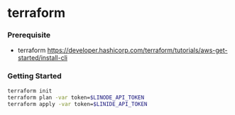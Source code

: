 # terraform

### Prerequisite
- terraform https://developer.hashicorp.com/terraform/tutorials/aws-get-started/install-cli

### Getting Started

```bash
terraform init
terraform plan -var token=$LINODE_API_TOKEN
terraform apply -var token=$LINIDE_API_TOKEN
```
